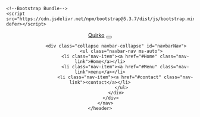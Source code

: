 <!DOCTYPE html>
<html lang="en">
<head>
    <meta charset="UTF-8">
    <meta name="viewport" content="width=device-width, initial-scale=1.0">
    <title>Document</title>
    <!--Bootstrap CSS-->
    <link href="https://cdn.jsdelivr.net/npm/bootstrap@5.3.7/dist/css/bootstrap.min.css" rel="stylesheet">

    <!--Bootstrap Bundle-->
    <script src="https://cdn.jsdelivr.net/npm/bootstrap@5.3.7/dist/js/bootstrap.min.js" defer></script>

</head>
<body>
    <header>
        <nav class="navbar navbar-expand-lg navbar-dark bg-dark" aria-label="Main Navigation">
            <div class="container">
                <a href="#"" class="navbar-brand">Quirko</a>
                <button class="navbar-toggler" type="button" aria-label="Toggle Navigation">
                    <span class="navbar-toggler-icon"></span>
                </button>

                <div class="collapse navbar-collapse" id="navbarNav">
                    <ul class="navbar-nav ms-auto">
                       <li class="nav-item"><a href="#Home" class="nav-link">Home</a></li>
                       <li class="nav-item"><a href="#Menu" class="nav-link">menu</a></li>
                       <li class="nav-item"><a href="#contact" class="nav-link"><contact</a></li>
                    </ul>
                </div>
            </div>
        </nav>
    </header>
    
</body>
</html>
